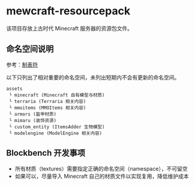 # mewcraft-resourcepack

该项目存放上古时代 Minecraft 服务器的资源包文件。

## 命名空间说明

参考：[制表符](https://www.fuhaoku.net/zhibiao.html)

以下只列出了相对重要的命名空间，未列出短期内不会有更新的命名空间。

```
assets
 └ minecraft (Minecraft 自有模型与材质)
 └ terraria (Terraria 相关内容)
 └ mmoitems (MMOItems 相关内容)
 └ armors (盔甲材质)
 └ mimaru (装饰资源)
 └ custom_entity (ItemsAdder 生物模型)
 └ modelengine (ModelEngine 相关内容)
```

## Blockbench 开发事项

- 所有材质（textures）需要指定正确的命名空间（namespace），不可留空
- 如果可以，尽量导入 Minecraft 自己的材质文件以实现复用，降低维护成本
